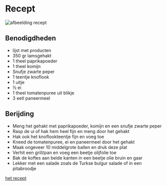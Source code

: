 # Recept

![afbeelding recept](https://www.leukerecepten.nl/wp-content/uploads/2014/08/kofte.jpg)

## Benodigdheden

* lijst met producten
* 350 gr lamsgehakt
* 1 theel paprikapoeder
* 1 theel komijn
* Snufje zwarte peper
* 1 teentje knoflook
* 1 uitje
* ½ ei
* 1 theel tomatenpuree uit blikje
* 3 eetl paneermeel

## Berijding

* Meng het gehakt met paprikapoeder, komijn en een snufje zwarte peper
* Rasp de ui of hak hem heel fijn en meng door het gehakt
* Hak ook het knoflookteentje fijn en voeg toe
* Kneed de tomatenpuree, ei en paneermeel door het gehakt
* Maak ongeveer 10 middelgrote ballen en druk deze plat
* Verhit een grill/pan en voeg een beetje olijfolie toe
* Bak de koftes aan beide kanten in een beetje olie bruin en gaar
* Lekker met een salade zoals de Turkse bulgur salade of in een pitabroodje

[het recept](https://www.leukerecepten.nl/recepten/kofte/)